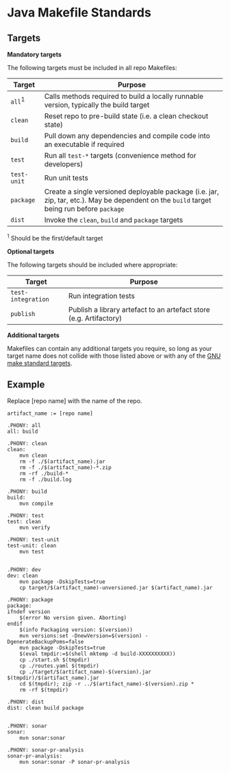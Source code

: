 Java Makefile Standards
==================

Targets
-------

**Mandatory targets**

The following targets must be included in all repo Makefiles:

Target            |Purpose
------------------|-------
`all`<sup>1</sup> |Calls methods required to build a locally runnable version, typically the build target
`clean`           |Reset repo to pre-build state (i.e. a clean checkout state)
`build`           |Pull down any dependencies and compile code into an executable if required
`test`            |Run all `test-*` targets (convenience method for developers)
`test-unit`       |Run unit tests
`package`         |Create a single versioned deployable package (i.e. jar, zip, tar, etc.). May be dependent on the `build` target being run before `package`
`dist`            |Invoke the `clean`, `build` and `package` targets

<sup>1</sup> Should be the first/default target

**Optional targets**

The following targets should be included where appropriate:

Target             |Purpose
-------------------|-------
`test-integration` |Run integration tests
`publish`          |Publish a library artefact to an artefact store (e.g. Artifactory)

**Additional targets**

Makefiles can contain any additional targets you require, so long as your target
name does not collide with those listed above or with any of the
[GNU make standard targets](https://www.gnu.org/software/make/manual/make.html#Standard-Targets).


Example
-------
Replace [repo name] with the name of the repo.

```
artifact_name := [repo name]

.PHONY: all
all: build

.PHONY: clean
clean:
	mvn clean
	rm -f ./$(artifact_name).jar
	rm -f ./$(artifact_name)-*.zip
	rm -rf ./build-*
	rm -f ./build.log

.PHONY: build
build:
	mvn compile

.PHONY: test
test: clean
	mvn verify

.PHONY: test-unit
test-unit: clean
	mvn test


.PHONY: dev
dev: clean
	mvn package -DskipTests=true
	cp target/$(artifact_name)-unversioned.jar $(artifact_name).jar

.PHONY: package
package:
ifndef version
	$(error No version given. Aborting)
endif
	$(info Packaging version: $(version))
	mvn versions:set -DnewVersion=$(version) -DgenerateBackupPoms=false
	mvn package -DskipTests=true
	$(eval tmpdir:=$(shell mktemp -d build-XXXXXXXXXX))
	cp ./start.sh $(tmpdir)
	cp ./routes.yaml $(tmpdir)
	cp ./target/$(artifact_name)-$(version).jar $(tmpdir)/$(artifact_name).jar
	cd $(tmpdir); zip -r ../$(artifact_name)-$(version).zip *
	rm -rf $(tmpdir)

.PHONY: dist
dist: clean build package


.PHONY: sonar
sonar:
	mvn sonar:sonar

.PHONY: sonar-pr-analysis
sonar-pr-analysis:
	mvn sonar:sonar	-P sonar-pr-analysis
```
